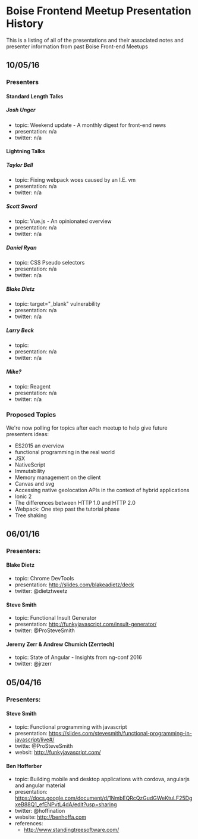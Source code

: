 # Boise Frontend Meetup Presentation History

This is a listing of all of the presentations and their associated notes and presenter information from past Boise Front-end Meetups

## 10/05/16

### Presenters

#### Standard Length Talks

##### Josh Unger

- topic: Weekend update - A monthly digest for front-end news
- presentation: n/a
- twitter: n/a

#### Lightning Talks

##### Taylor Bell

- topic: Fixing webpack woes caused by an I.E. vm
- presentation: n/a
- twitter: n/a

##### Scott Sword

- topic: Vue.js - An opinionated overview
- presentation: n/a
- twitter: n/a

##### Daniel Ryan

- topic: CSS Pseudo selectors
- presentation: n/a
- twitter: n/a

##### Blake Dietz

- topic: target="_blank" vulnerability
- presentation: n/a
- twitter: n/a

##### Larry Beck

- topic: 
- presentation: n/a
- twitter: n/a

##### Mike?

- topic: Reagent
- presentation: n/a
- twitter: n/a

### Proposed Topics

We're now polling for topics after each meetup to help give future presenters ideas:

- ES2015 an overview
- functional programming in the real world
- JSX
- NativeScript
- Immutability
- Memory management on the client
- Canvas and svg
- Accessing native geolocation APIs in the context of hybrid applications
- Ionic 2
- The differences between HTTP 1.0 and HTTP 2.0
- Webpack: One step past the tutorial phase
- Tree shaking

## 06/01/16

### Presenters:

#### Blake Dietz

- topic: Chrome DevTools
- presentation: http://slides.com/blakeadietz/deck
- twitter: @dietztweetz

#### Steve Smith

- topic: Functional Insult Generator
- presentation: http://funkyjavascript.com/insult-generator/
- twitter: @ProSteveSmith

#### Jeremy Zerr & Andrew Chumich (Zerrtech)

- topic: State of Angular - Insights from ng-conf 2016
- twitter: @jrzerr

## 05/04/16

### Presenters:

#### Steve Smith

- topic: Functional programming with javascript
- presentation: https://slides.com/stevesmith/functional-programming-in-javascript/live#/
- twitte: @ProSteveSmith
- websit: http://funkyjavascript.com/

#### Ben Hofferber

- topic: Building mobile and desktop applications with cordova, angularjs and angular material
- presentation: https://docs.google.com/document/d/1NmbEQRcQzGudGWeKtuLF25DgxeB88Q1_efENPvtL4dA/edit?usp=sharing
- twitter: @hoffination
- website: http://benhoffa.com 
- references: 
  - http://www.standingtreesoftware.com/ 



